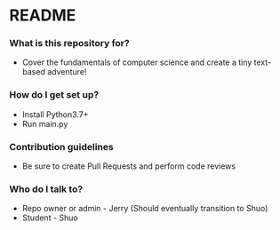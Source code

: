 # README #

### What is this repository for? ###

* Cover the fundamentals of computer science and create a tiny text-based adventure!

### How do I get set up? ###

* Install Python3.7+
* Run main.py

### Contribution guidelines ###

* Be sure to create Pull Requests and perform code reviews

### Who do I talk to? ###

* Repo owner or admin - Jerry (Should eventually transition to Shuo)
* Student - Shuo